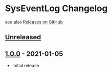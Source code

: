 # SysEventLog Changelog

see also [Releases on GitHub](https://github.com/mazzy-ax/SysEventLog/releases)

## [Unreleased](https://github.com/mazzy-ax/SysEventLog/compare/1.0.0...main)

## [1.0.0](https://github.com/mazzy-ax/SysEventLog/tree/1.0.0) - 2021-01-05

* Initial release
